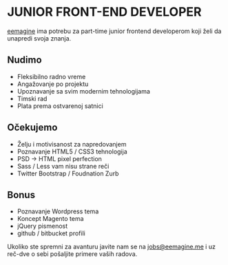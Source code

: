JUNIOR FRONT-END DEVELOPER
==========================

[eemagine](http://eemagine.me/) ima potrebu za part-time junior frontend developerom koji želi da unapredi svoja znanja.

Nudimo
------
* Fleksibilno radno vreme
* Angažovanje po projektu
* Upoznavanje sa svim modernim tehnologijama
* Timski rad
* Plata prema ostvarenoj satnici

Očekujemo
---------
* Želju i motivisanost za napredovanjem
* Poznavanje HTML5 / CSS3 tehnologija
* PSD -> HTML pixel perfection
* Sass / Less vam nisu strane reči
* Twitter Bootstrap / Foudnation Zurb 


Bonus
-----
* Poznavanje Wordpress tema
* Koncept Magento tema
* jQuery pismenost
* github / bitbucket profili


Ukoliko ste spremni za avanturu javite nam se na <jobs@eemagine.me> i uz reč-dve o sebi pošaljite primere vaših radova.


